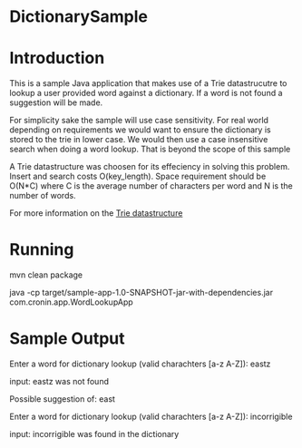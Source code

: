 # DictionarySample


# Introduction
This is a sample Java application that makes use of a Trie datastrucutre to lookup a user provided word against a dictionary. If a word is not found a suggestion will be made.

For simplicity sake the sample will use case sensitivity.  For real world depending on requirements we would  want to ensure the dictionary is stored to the trie in lower case.  We would then use a case insensitive search when doing a word lookup.  That is beyond the scope of this sample

A Trie datastructure was choosen for its effeciency in solving this problem.  Insert and search costs O(key_length). Space requirement should be O(N*C) where C is the average number of characters per word and N is the number of words.

For more information on the [Trie datastructure](https://en.wikipedia.org/wiki/Trie)

# Running
mvn clean package

java -cp target/sample-app-1.0-SNAPSHOT-jar-with-dependencies.jar com.cronin.app.WordLookupApp

# Sample Output

Enter a word for dictionary lookup (valid charachters [a-z A-Z]): eastz

input: eastz was not found

Possible suggestion of: east

Enter a word for dictionary lookup (valid charachters [a-z A-Z]): incorrigible

input: incorrigible was found in the dictionary

